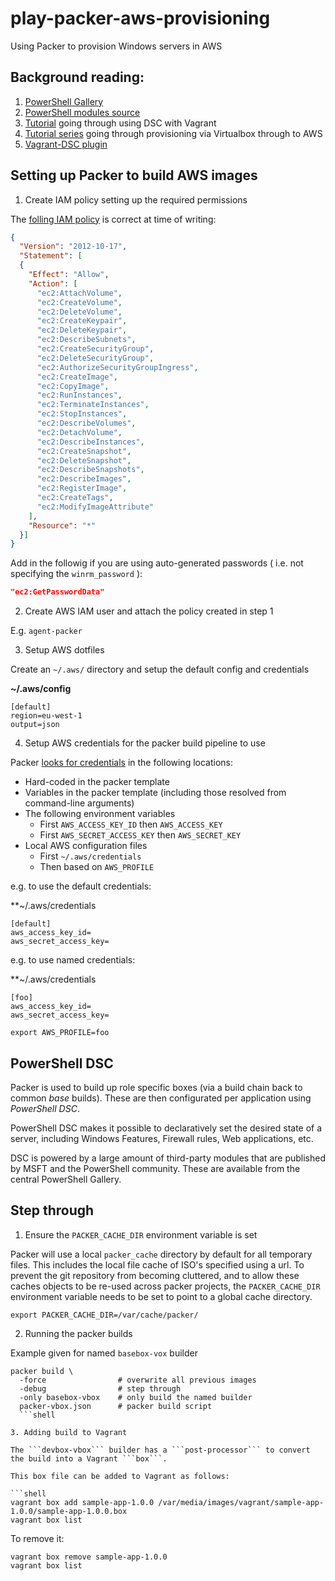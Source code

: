 # play-packer-aws-provisioning
Using Packer to provision Windows servers in AWS

## Background reading:

1. [PowerShell Gallery](https://www.powershellgallery.com/packages)
2. [PowerShell modules source](https://github.com/PowerShell/)
3. [Tutorial](https://dennypc.wordpress.com/2014/12/02/vagrant-provisioning-powershell-dsc/) going through using DSC with Vagrant
4. [Tutorial series](http://www.onegeek.com.au/articles/machine-factories-part1-vagrant) going through provisioning via Virtualbox through to AWS
5. [Vagrant-DSC plugin](https://github.com/mefellows/vagrant-dsc)

## Setting up Packer to build AWS images

1. Create IAM policy setting up the required permissions

  The [folling IAM policy](https://www.packer.io/docs/builders/amazon.html) is correct at time of writing:

  ```json
  {
    "Version": "2012-10-17",
    "Statement": [
    {
      "Effect": "Allow",
      "Action": [
        "ec2:AttachVolume",
        "ec2:CreateVolume",
        "ec2:DeleteVolume",
        "ec2:CreateKeypair",
        "ec2:DeleteKeypair",
        "ec2:DescribeSubnets",
        "ec2:CreateSecurityGroup",
        "ec2:DeleteSecurityGroup",
        "ec2:AuthorizeSecurityGroupIngress",
        "ec2:CreateImage",
        "ec2:CopyImage",
        "ec2:RunInstances",
        "ec2:TerminateInstances",
        "ec2:StopInstances",
        "ec2:DescribeVolumes",
        "ec2:DetachVolume",
        "ec2:DescribeInstances",
        "ec2:CreateSnapshot",
        "ec2:DeleteSnapshot",
        "ec2:DescribeSnapshots",
        "ec2:DescribeImages",
        "ec2:RegisterImage",
        "ec2:CreateTags",
        "ec2:ModifyImageAttribute"
      ],
      "Resource": "*"
    }]
  }
  ```

  Add in the followig if you are using auto-generated passwords ( i.e. not specifying the ```winrm_password``` ):

  ```json
  "ec2:GetPasswordData"
  ```

2. Create AWS IAM user and attach the policy created in step 1

  E.g. ```agent-packer```

3. Setup AWS dotfiles

  Create an ```~/.aws/``` directory and setup the default config and credentials

  **~/.aws/config**
  ```shell
  [default]
  region=eu-west-1
  output=json
  ```

4. Setup AWS credentials for the packer build pipeline to use

  Packer [looks for credentials](https://www.packer.io/docs/builders/amazon.html) in the following locations:

  - Hard-coded in the packer template
  - Variables in the packer template (including those resolved from command-line arguments)
  - The following environment variables
    - First ```AWS_ACCESS_KEY_ID``` then ```AWS_ACCESS_KEY```
    - First ```AWS_SECRET_ACCESS_KEY``` then ```AWS_SECRET_KEY```
  - Local AWS configuration files
    - First ```~/.aws/credentials```
    - Then based on ```AWS_PROFILE```

  e.g. to use the default credentials:

  **~/.aws/credentials
  ```shell
  [default]
  aws_access_key_id=
  aws_secret_access_key=
  ```

  e.g. to use named credentials:

  **~/.aws/credentials
  ```shell
  [foo]
  aws_access_key_id=
  aws_secret_access_key=
  ```

  ```export AWS_PROFILE=foo```

## PowerShell DSC

Packer is used to build up role specific boxes (via a build chain back to common *base* builds). These are then configurated per application using *PowerShell DSC*. 

PowerShell DSC makes it possible to declaratively set the desired state of a server, including Windows Features, Firewall rules, Web applications, etc.

DSC is powered by a large amount of third-party modules that are published by MSFT and the PowerShell community. These are available from the central PowerShell Gallery.

## Step through

1. Ensure the ```PACKER_CACHE_DIR``` environment variable is set

  Packer will use a local ```packer_cache``` directory by default for all temporary files. This includes the local file cache of ISO's specified using a url. 
  To prevent the git repository from becoming cluttered, and to allow these caches objects to be re-used across packer projects, the ```PACKER_CACHE_DIR``` environment variable needs to be set to point to a global cache directory.

  ```shell
  export PACKER_CACHE_DIR=/var/cache/packer/
  ```

2. Running the packer builds

  Example given for named ```basebox-vox``` builder

  ```shell
  packer build \
    -force                # overwrite all previous images
    -debug                # step through
    -only basebox-vbox    # only build the named builder
    packer-vbox.json      # packer build script 
    ```shell

3. Adding build to Vagrant

  The ```devbox-vbox``` builder has a ```post-processor``` to convert the build into a Vagrant ```box```.
  
  This box file can be added to Vagrant as follows:

  ```shell
  vagrant box add sample-app-1.0.0 /var/media/images/vagrant/sample-app-1.0.0/sample-app-1.0.0.box
  vagrant box list
  ```

  To remove it:

  ```shell
  vagrant box remove sample-app-1.0.0
  vagrant box list
  ```

